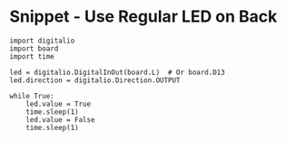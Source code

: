 # Snippet - Use Regular LED on Back

```
import digitalio
import board
import time

led = digitalio.DigitalInOut(board.L)  # Or board.D13
led.direction = digitalio.Direction.OUTPUT

while True:
    led.value = True
    time.sleep(1)
    led.value = False
    time.sleep(1)

```